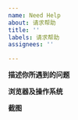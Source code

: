 ```yaml
---
name: Need Help
about: 请求帮助
title: ''
labels: 请求帮助
assignees: ''

---
```


**描述你所遇到的问题**

**浏览器及操作系统**

**截图**
